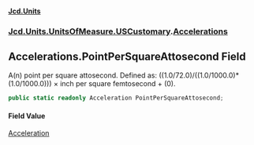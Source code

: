 #### [Jcd.Units](index.md 'index')
### [Jcd.Units.UnitsOfMeasure.USCustomary](Jcd.Units.UnitsOfMeasure.USCustomary.md 'Jcd.Units.UnitsOfMeasure.USCustomary').[Accelerations](Accelerations.md 'Jcd.Units.UnitsOfMeasure.USCustomary.Accelerations')

## Accelerations.PointPerSquareAttosecond Field

A(n) point per square attosecond. Defined as: ((1.0/72.0)/((1.0/1000.0)*(1.0/1000.0))) × inch per square femtosecond + (0).

```csharp
public static readonly Acceleration PointPerSquareAttosecond;
```

#### Field Value
[Acceleration](Acceleration.md 'Jcd.Units.UnitTypes.Acceleration')